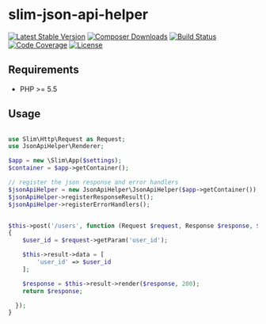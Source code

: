 slim-json-api-helper
=======

[![Latest Stable Version](https://poser.pugx.org/cristianp6/slim-json-api-helper/version.png)](https://packagist.org/packages/cristianp6/slim-json-api-helper)
[![Composer Downloads](https://poser.pugx.org/cristianp6/slim-json-api-helper/d/total.png)](https://packagist.org/packages/cristianp6/slim-json-api-helper)
[![Build Status](https://travis-ci.org/cristianp6/slim-json-api-helper.png?branch=master)](https://travis-ci.org/cristianp6/slim-json-api-helper)
[![Code Coverage](https://scrutinizer-ci.com/g/cristianp6/slim-json-api-helper/badges/coverage.png?b=master)](https://scrutinizer-ci.com/g/cristianp6/slim-json-api-helper/?branch=master)
[![License](https://poser.pugx.org/cristianp6/slim-json-api-helper/license.svg)](https://packagist.org/packages/cristianp6/slim-json-api-helper)

## Requirements ##

* PHP >= 5.5


## Usage ##

```php

use Slim\Http\Request as Request;
use JsonApiHelper\Renderer;

$app = new \Slim\App($settings);
$container = $app->getContainer();

// register the json response and error handlers
$jsonApiHelper = new JsonApiHelper\JsonApiHelper($app->getContainer());
$jsonApiHelper->registerResponseResult();
$jsonApiHelper->registerErrorHandlers();


$this->post('/users', function (Request $request, Response $response, $args)
{
    $user_id = $request->getParam('user_id');

    $this->result->data = [
        'user_id' => $user_id
    ];

    $response = $this->result->render($response, 200);
    return $response;

  });
}
```
